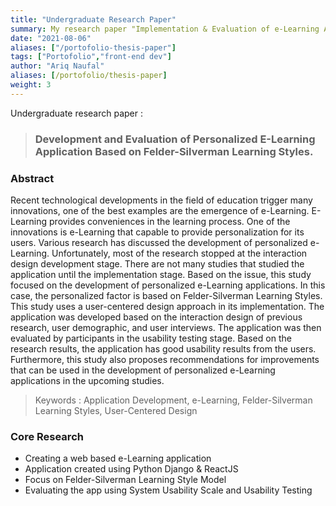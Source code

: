 ```yaml
---
title: "Undergraduate Research Paper"
summary: My research paper "Implementation & Evaluation of e-Learning Application based on FSLSM"
date: "2021-08-06"
aliases: ["/portofolio-thesis-paper"]
tags: ["Portofolio","front-end dev"]
author: "Ariq Naufal"
aliases: [/portofolio/thesis-paper]
weight: 3
---
```


Undergraduate research paper : 
> ### Development and Evaluation of Personalized E-Learning Application Based on Felder-Silverman Learning Styles.



### Abstract

Recent technological developments in the field of education trigger many innovations, one of the best examples are the emergence of e-Learning. E-Learning provides conveniences in the learning process. One of the innovations is e-Learning that capable to provide personalization for its users. Various research has discussed the development of personalized e-Learning. Unfortunately, most of the research stopped at the interaction design development stage. There are not many studies that studied the application until the implementation stage. Based on the issue, this study focused on the development of personalized e-Learning applications. In this case, the personalized factor is based on Felder-Silverman Learning Styles. This study uses a user-centered design approach in its implementation. The application was developed based on the interaction design of previous research, user demographic, and user interviews. The application was then evaluated by participants in the usability testing stage. Based on the research results, the application has good usability results from the users. Furthermore, this study also proposes recommendations for improvements that can be used in the development of personalized e-Learning applications in the upcoming studies.

> Keywords : Application Development, e-Learning, Felder-Silverman Learning Styles, User-Centered Design 




### Core Research
- Creating a web based e-Learning application
- Application created using Python Django & ReactJS
- Focus on Felder-Silverman Learning Style Model
- Evaluating the app using System Usability Scale and Usability Testing